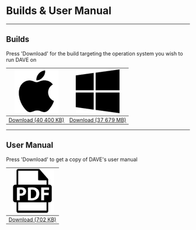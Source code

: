 # Builds & User Manual
***  

## Builds
Press 'Download' for the build targeting the operation system you wish to run DAVE on

| ![Image](images/apple.png)                |                ![Image](images/win.png) |
|-------------|:-------------:|
| [Download (40 400 KB)](builds/dave_apple.zip) | [Download (37 679 MB)](builds/dave_win1.zip) |


***  

## User Manual
Press 'Download' to get a copy of DAVE's user manual

| ![Image](images/pdf.jpg)                |
|:-------------:|
| [Download (702 KB)](um/manual.pdf) |
